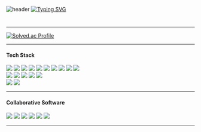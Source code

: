 

![header](https://capsule-render.vercel.app/api?type=waving&color=6994CDEE&text=&animation=twinkling&height=80)
[![Typing SVG](https://readme-typing-svg.demolab.com?font=Alkatra&weight=500&size=45&duration=3500&pause=3&color=6994CDEE&center=false&vCenter=false&multiline=true&repeat=true&width=1000&height=100&lines=Welcome+to+junwoo's+GitHub!👋)](https://git.io/typing-svg)

 
<div align="left">

#
<hr>
<!-- <div> -->
<!--  <a href="https://www.notion.so/f190f23b07cf423782b3427123b28fe1" target="_blank"><img src="https://img.shields.io/badge/portfolio-1bbfa0?logo=notion&logoColor=white"></a>  -->
<!-- </div> -->
<!--  <hr> -->

[![Solved.ac Profile](http://mazassumnida.wtf/api/v2/generate_badge?boj=boaz42)](https://solved.ac/boaz42/)

 <hr>
 <div>
 <h4>Tech Stack</h4>

 <div>
  <img src="https://img.shields.io/badge/React-61DAFB?logo=react&logoColor=white">
  <img src="https://img.shields.io/badge/JavaScript-F7DF1E?logo=JavaScript&logoColor=white">
  <img src="https://img.shields.io/badge/Typescript-3178C6?logo=typescript&logoColor=white">
  <img src="https://img.shields.io/badge/reactquery-FF4154?logo=reactquery&logoColor=white">
  <img src="https://img.shields.io/badge/redux-764ABC?logo=redux&logoColor=white">
  <img src="https://img.shields.io/badge/recoil-3578E5?logo=recoil&logoColor=white">
  <img src="https://img.shields.io/badge/mobx-FF9955?logo=mobx&logoColor=white">
  <img src="https://img.shields.io/badge/vite-646CFF?logo=vite&logoColor=white">
  <img src="https://img.shields.io/badge/webpack-8DD6F9?logo=webpack&logoColor=white">
  <img src="https://img.shields.io/badge/Vue.js-4FC08D?logo=Vue.js&logoColor=white">
 </div>

 <div>
  <img src="https://img.shields.io/badge/HTML5-E34F26?logo=HTML5&logoColor=white">
  <img src="https://img.shields.io/badge/CSS3-1572B6?logo=css3&logoColor=white">
  <img src="https://img.shields.io/badge/tailwindcss-06B6D4?logo=tailwindcss&logoColor=white">
  <img src="https://img.shields.io/badge/styledcomponents-DB7093?logo=styledcomponents&logoColor=white">
  <img src="https://img.shields.io/badge/Bootstrap-7952B3?logo=bootstrap&logoColor=white">  
 </div>
  <div>
  <img src="https://img.shields.io/badge/python-3776AB?logo=python&logoColor=white">  
  <img src="https://img.shields.io/badge/Django-092E20?logo=Django&logoColor=white">  
 </div>
 <hr>
 <h4>Collaborative Software</h4>
 <div>
  <img src="https://img.shields.io/badge/git-F05032?logo=git&logoColor=white">
  <img src="https://img.shields.io/badge/jira-0052CC?logo=jira&logoColor=white">
  <img src="https://img.shields.io/badge/Notion-000000?logo=notion&logoColor=white"> 
  <img src="https://img.shields.io/badge/Figma-F24E1E?logo=figma&logoColor=white">
  <img src="https://img.shields.io/badge/github-181717?logo=github&logoColor=white">
  <img src="https://img.shields.io/badge/gitlab-FC6D26?logo=gitlab&logoColor=white">
 </div>
</div>
<hr>


<!--
**junwson9/junwson9** is a ✨ _special_ ✨ repository because its `README.md` (this file) appears on your GitHub profile.

Here are some ideas to get you started:

- 🔭 I’m currently working on ...
- 🌱 I’m currently learning ...
- 👯 I’m looking to collaborate on ...
- 🤔 I’m looking for help with ...
- 💬 Ask me about ...
- 📫 How to reach me: ...
- 😄 Pronouns: ...
- ⚡ Fun fact: ...
-->
